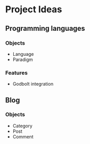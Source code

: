 # Project Ideas

## Programming languages

### Objects
- Language
- Paradigm

### Features
- Godbolt integration

## Blog

### Objects
- Category
- Post
- Comment
